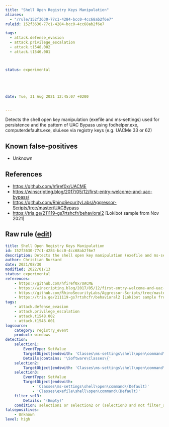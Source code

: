 ```yaml
---
title: "Shell Open Registry Keys Manipulation"
aliases:
  - "/rule/152f3630-77c1-4284-bcc0-4cc68ab2f6e7"
ruleid: 152f3630-77c1-4284-bcc0-4cc68ab2f6e7

tags:
  - attack.defense_evasion
  - attack.privilege_escalation
  - attack.t1548.002
  - attack.t1546.001



status: experimental





date: Tue, 31 Aug 2021 12:45:07 +0200


---
```


Detects the shell open key manipulation (exefile and ms-settings) used for persistence and the pattern of UAC Bypass using fodhelper.exe, computerdefaults.exe, slui.exe via registry keys (e.g. UACMe 33 or 62)

<!--more-->


## Known false-positives

* Unknown



## References

* https://github.com/hfiref0x/UACME
* https://winscripting.blog/2017/05/12/first-entry-welcome-and-uac-bypass/
* https://github.com/RhinoSecurityLabs/Aggressor-Scripts/tree/master/UACBypass
* https://tria.ge/211119-gs7rtshcfr/behavioral2 [Lokibot sample from Nov 2021]


## Raw rule ([edit](https://github.com/SigmaHQ/sigma/edit/master/rules/windows/registry_event/registry_event_shell_open_keys_manipulation.yml))
```yaml
title: Shell Open Registry Keys Manipulation
id: 152f3630-77c1-4284-bcc0-4cc68ab2f6e7
description: Detects the shell open key manipulation (exefile and ms-settings) used for persistence and the pattern of UAC Bypass using fodhelper.exe, computerdefaults.exe, slui.exe via registry keys (e.g. UACMe 33 or 62)
author: Christian Burkard
date: 2021/08/30
modified: 2022/01/13
status: experimental
references:
    - https://github.com/hfiref0x/UACME
    - https://winscripting.blog/2017/05/12/first-entry-welcome-and-uac-bypass/
    - https://github.com/RhinoSecurityLabs/Aggressor-Scripts/tree/master/UACBypass
    - https://tria.ge/211119-gs7rtshcfr/behavioral2 [Lokibot sample from Nov 2021]
tags:
    - attack.defense_evasion
    - attack.privilege_escalation
    - attack.t1548.002
    - attack.t1546.001
logsource:
    category: registry_event
    product: windows
detection:
    selection1:
        EventType: SetValue 
        TargetObject|endswith: 'Classes\ms-settings\shell\open\command\SymbolicLinkValue'
        Details|contains: '\Software\Classes\{'
    selection2:
        TargetObject|endswith: 'Classes\ms-settings\shell\open\command\DelegateExecute'
    selection3:
        EventType: SetValue
        TargetObject|endswith: 
            - 'Classes\ms-settings\shell\open\command\(Default)'
            - 'Classes\exefile\shell\open\command\(Default)'
    filter_sel3:
        Details: '(Empty)'
    condition: selection1 or selection2 or (selection3 and not filter_sel3)
falsepositives:
    - Unknown
level: high

```
